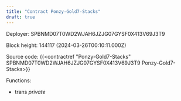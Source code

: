 ```yaml
---
title: "Contract Ponzy-Gold7-Stacks"
draft: true
---
```

Deployer: SPBNMD07T0WD2WJAH6JZJG07GYSF0X413V69J3T9


 



Block height: 144117 (2024-03-26T00:10:11.000Z)

Source code: {{<contractref "Ponzy-Gold7-Stacks" SPBNMD07T0WD2WJAH6JZJG07GYSF0X413V69J3T9 Ponzy-Gold7-Stacks>}}

Functions:

* trans _private_
